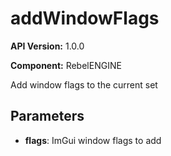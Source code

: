 # addWindowFlags

**API Version:** 1.0.0

**Component:** RebelENGINE

Add window flags to the current set

## Parameters

- **flags**: ImGui window flags to add

